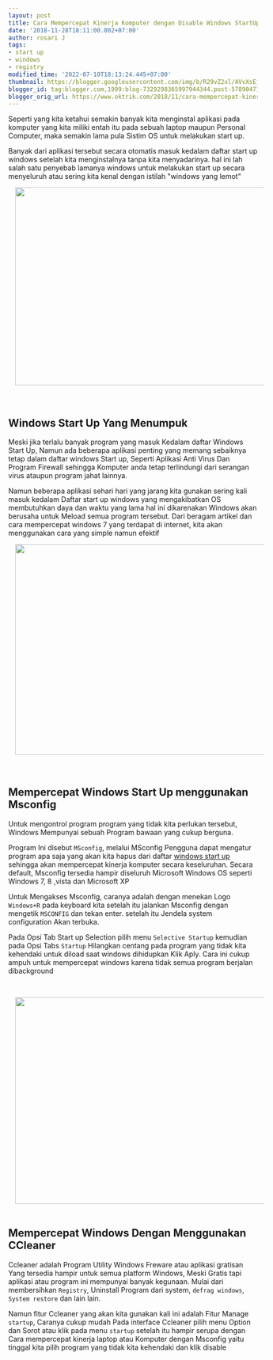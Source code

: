 ```yaml
---
layout: post
title: Cara Mempercepat Kinerja Komputer dengan Disable Windows StartUp
date: '2018-11-28T18:11:00.002+07:00'
author: rosari J
tags:
- start up
- windows
- registry
modified_time: '2022-07-10T18:13:24.445+07:00'
thumbnail: https://blogger.googleusercontent.com/img/b/R29vZ2xl/AVvXsEjnKZnY74pdXbSgsS7bcd6qCpW4vw16x59SMtlq_TjC8A3TM6pm71DktYLeHSSnV1Y1UkiswSKcWBXeSOkbBWCcZYPA9rGoNQCnwaQS1FTcc8Be0Y0_uIHp1N7iGEEgEyCsoWprWHpJlJh7Vb8lv38zsQCKrJJJrt_0vJP3qiIwZj2422-TCUuWlYuS0w/s72-w640-c-h400/start-1-800x500.jpg
blogger_id: tag:blogger.com,1999:blog-7329298365997944344.post-5789047184907994199
blogger_orig_url: https://www.oktrik.com/2018/11/cara-mempercepat-kinerja-komputer.html
---
```


<p>Seperti yang kita ketahui semakin banyak kita menginstal aplikasi pada komputer yang kita miliki entah itu pada sebuah laptop maupun Personal Computer, maka semakin lama pula Sistim OS untuk melakukan start up.</p><p>Banyak dari aplikasi tersebut secara otomatis masuk kedalam daftar start up windows setelah kita menginstalnya tanpa kita menyadarinya. hal ini lah salah satu penyebab lamanya windows untuk melakukan start up secara menyeluruh atau sering kita kenal dengan istilah "windows yang lemot"</p><p></p><div class="separator" style="clear: both; text-align: center;"><a href="https://blogger.googleusercontent.com/img/b/R29vZ2xl/AVvXsEjnKZnY74pdXbSgsS7bcd6qCpW4vw16x59SMtlq_TjC8A3TM6pm71DktYLeHSSnV1Y1UkiswSKcWBXeSOkbBWCcZYPA9rGoNQCnwaQS1FTcc8Be0Y0_uIHp1N7iGEEgEyCsoWprWHpJlJh7Vb8lv38zsQCKrJJJrt_0vJP3qiIwZj2422-TCUuWlYuS0w/s800/start-1-800x500.jpg" imageanchor="1" style="margin-left: 1em; margin-right: 1em;"><img border="0" data-original-height="500" data-original-width="800" height="400" src="https://blogger.googleusercontent.com/img/b/R29vZ2xl/AVvXsEjnKZnY74pdXbSgsS7bcd6qCpW4vw16x59SMtlq_TjC8A3TM6pm71DktYLeHSSnV1Y1UkiswSKcWBXeSOkbBWCcZYPA9rGoNQCnwaQS1FTcc8Be0Y0_uIHp1N7iGEEgEyCsoWprWHpJlJh7Vb8lv38zsQCKrJJJrt_0vJP3qiIwZj2422-TCUuWlYuS0w/w640-h400/start-1-800x500.jpg" width="640" /></a></div><br />&nbsp;<p></p><h2>Windows Start Up Yang Menumpuk</h2><p>Meski jika terlalu banyak program yang masuk Kedalam daftar Windows Start Up, Namun ada beberapa aplikasi penting yang memang sebaiknya tetap dalam daftar windows Start up, Seperti Aplikasi Anti Virus Dan Program Firewall sehingga Komputer anda tetap terlindungi dari serangan virus ataupun program jahat lainnya.</p><p>Namun beberapa aplikasi sehari hari yang jarang kita gunakan sering kali masuk kedalam Daftar start up windows yang mengakibatkan OS membutuhkan daya dan waktu yang lama hal ini dikarenakan Windows akan berusaha untuk Meload semua program tersebut. Dari beragam artikel dan cara mempercepat windows 7 yang terdapat di internet, kita akan menggunakan cara yang simple namun efektif</p><p></p><div class="separator" style="clear: both; text-align: center;"><a href="https://blogger.googleusercontent.com/img/b/R29vZ2xl/AVvXsEjBg4DGlwglmS9Mn32_0UDWbFRqlUHPdtmQvF40oJm3tkoXHnd2DF4bUM0yRzQsSky3g2cdiRJlmaw_FcsL6I_aCYrfmSgiX7rG0B3i7EICRBeEx0gyG4Ta4AvJDES9MmLeWEGzZ5cfoUPzLts9pp-sAxu9WIRyfC0IPBhc-DuTnwZmDM8o7SwGWGLoIg/s587/msconfig.jpg" imageanchor="1" style="margin-left: 1em; margin-right: 1em;"><img border="0" data-original-height="391" data-original-width="587" height="426" src="https://blogger.googleusercontent.com/img/b/R29vZ2xl/AVvXsEjBg4DGlwglmS9Mn32_0UDWbFRqlUHPdtmQvF40oJm3tkoXHnd2DF4bUM0yRzQsSky3g2cdiRJlmaw_FcsL6I_aCYrfmSgiX7rG0B3i7EICRBeEx0gyG4Ta4AvJDES9MmLeWEGzZ5cfoUPzLts9pp-sAxu9WIRyfC0IPBhc-DuTnwZmDM8o7SwGWGLoIg/w640-h426/msconfig.jpg" width="640" /></a></div><br />&nbsp;<p></p><h2><b>Mempercepat Windows Start Up menggunakan Msconfig</b></h2><p>Untuk mengontrol program program yang tidak kita perlukan tersebut, Windows Mempunyai sebuah Program bawaan yang cukup berguna.</p><p>Program Ini disebut <code>MSconfig</code>, melalui MSconfig Pengguna dapat mengatur program apa saja yang akan kita hapus dari daftar <a href="https://www.oktrik.com/cara-menambahkan-aplikasi-kedalam.html" rel="noopener" target="_blank">windows start up</a> sehingga akan mempercepat kinerja komputer secara keseluruhan. Secara default, Msconfig tersedia hampir diseluruh Microsoft Windows OS seperti Windows 7, 8 ,vista dan Microsoft XP</p><p>Untuk Mengakses Msconfig, caranya adalah dengan menekan Logo <code>Windows+R</code> pada keyboard kita setelah itu jalankan Msconfig dengan mengetik <code>MSCONFIG</code> dan tekan enter. setelah itu Jendela system configuration Akan terbuka.</p><p>Pada Opsi Tab Start up Selection pilih menu <code>Selective Startup</code> kemudian pada Opsi Tabs <code>Startup</code> Hilangkan centang pada program yang tidak kita kehendaki untuk diload saat windows dihidupkan Klik Aply. Cara ini cukup ampuh untuk mempercepat windows karena tidak semua program berjalan dibackground</p><p>&nbsp;</p><div class="separator" style="clear: both; text-align: center;"><a href="https://blogger.googleusercontent.com/img/b/R29vZ2xl/AVvXsEg1DTwCwtvweyTffee4ku2MIveSJT-O5yaeilsqQ_78KxWMxDlcFK9LIit78pB8zagmIuPNsWuXqOws7_yBFZAdJS4FdyCQ4v1uHO41h0p22JTfzvJA-1Usbs0TEpAHuSCiUlo4Hlm4WJSF30JHHoiF9Q27xgrv9OuAvPGfOTJdMPFrw7iKcRTgwFIOHQ/s582/msconfig1.jpg" imageanchor="1" style="margin-left: 1em; margin-right: 1em;"><img border="0" data-original-height="381" data-original-width="582" height="418" src="https://blogger.googleusercontent.com/img/b/R29vZ2xl/AVvXsEg1DTwCwtvweyTffee4ku2MIveSJT-O5yaeilsqQ_78KxWMxDlcFK9LIit78pB8zagmIuPNsWuXqOws7_yBFZAdJS4FdyCQ4v1uHO41h0p22JTfzvJA-1Usbs0TEpAHuSCiUlo4Hlm4WJSF30JHHoiF9Q27xgrv9OuAvPGfOTJdMPFrw7iKcRTgwFIOHQ/w640-h418/msconfig1.jpg" width="640" /></a></div><br /><p></p><h2><b>Mempercepat Windows Dengan Menggunakan CCleaner</b></h2><p>Ccleaner adalah Program Utility Windows Freware atau aplikasi gratisan Yang tersedia hampir untuk semua platform Windows, Meski Gratis tapi aplikasi atau program ini mempunyai banyak kegunaan. Mulai dari membersihkan <code>Registry</code>, Uninstall Program dari system, <code>defrag windows</code>, <code>System restore</code> dan lain lain.</p><p>Namun fitur Ccleaner yang akan kita gunakan kali ini adalah Fitur Manage <code>startup</code>, Caranya cukup mudah Pada interface Ccleaner pilih menu Option dan Sorot atau klik pada menu <code>startup</code> setelah itu hampir serupa dengan Cara mempercepat kinerja laptop atau Komputer dengan Msconfig yaitu tinggal kita pilih program yang tidak kita kehendaki dan klik disable</p><p>&nbsp;</p>